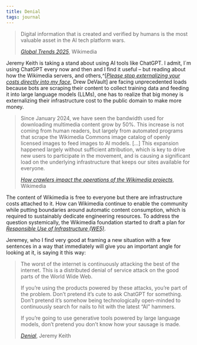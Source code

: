 ```yaml
---
title: Denial
tags: journal
---
```

> Digital information that is created and verified by humans is the most valuable asset in the AI tech platform wars. 
> <footer><a href="https://diff.wikimedia.org/2025/03/04/global-trends-2025/"><cite>Global Trends 2025</cite></a>, Wikimedia</footer>

Jeremy Keith is taking a stand about using AI tools like ChatGPT. I admit, I´m using ChatGPT every now and then and I find it useful – but reading about how the Wikimedia servers, and others,^[[<cite>Please stop externalizing your costs directly into my face</cite>](https://drewdevault.com/2025/03/17/2025-03-17-Stop-externalizing-your-costs-on-me.html), Drew DeVault] are facing unprecedented loads because bots are scraping their content to collect training data and feeding it into large language models (LLMs), one has to realize that big money is externalizing their infrastructure cost to the public domain to make more money.

> Since January 2024, we have seen the bandwidth used for downloading multimedia content grow by 50%. This increase is not coming from human readers, but largely from automated programs that scrape the Wikimedia Commons image catalog of openly licensed images to feed images to AI models. […] This expansion happened largely without sufficient attribution, which is key to drive new users to participate in the movement, and is causing a significant load on the underlying infrastructure that keeps our sites available for everyone. 
> <footer><a href="https://diff.wikimedia.org/2025/04/01/how-crawlers-impact-the-operations-of-the-wikimedia-projects/"><cite> How crawlers impact the operations of the Wikimedia projects</cite></a>, Wikimedia</footer>

The content of Wikimedia is free to everyone but there are infrastructure costs attached to it. How can Wikimedia continue to enable the community while putting boundaries around automatic content consumption, which is required to sustainably dedicate engineering resources. To address the question systemically, the Wikimedia foundation started to draft a plan for [<cite>Responsible Use of Infrastructure (WE5)</cite>](https://meta.wikimedia.org/wiki/Wikimedia_Foundation_Annual_Plan/2025-2026/Product_%26_Technology_OKRs#Responsible_Use_of_Infrastructure_(WE5)).

Jeremey, who I find very good at framing a new situation with a few sentences in a way that immediately will give you an important angle for looking at it, is saying it this way:

> The worst of the internet is continuously attacking the best of the internet. This is a distributed denial of service attack on the good parts of the World Wide Web.
> 
> If you’re using the products powered by these attacks, you’re part of the problem. Don’t pretend it’s cute to ask ChatGPT for something. Don’t pretend it’s somehow being technologically open-minded to continuously search for nails to hit with the latest “AI” hammers.
> 
> If you’re going to use generative tools powered by large language models, don’t pretend you don’t know how your sausage is made.
> <footer><a href="https://adactio.com/journal/21831"><cite>Denial</cite></a>, Jeremy Keith</footer>


